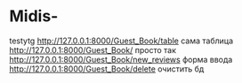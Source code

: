 # Midis-
testytg
http://127.0.0.1:8000/Guest_Book/table сама таблица
http://127.0.0.1:8000/Guest_Book/ просто так
http://127.0.0.1:8000/Guest_Book/new_reviews форма ввода
http://127.0.0.1:8000/Guest_Book/delete  очистить бд

